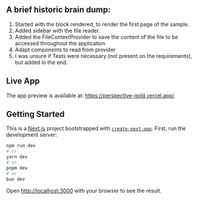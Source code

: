 ## A brief historic brain dump:
1. Started with the block rendered, to render the first page of the sample.
2. Added sidebar with the file reader.
3. Added the FileContextProvider to save the content of the file to be accessed throughout the application
4. Adapt components to read from provider
5. I was unsure if Tests were necessary (not present on the requirements), but added in the end.  

## Live App

The app preview is available at: https://perspective-gold.vercel.app/


## Getting Started

This is a [Next.js](https://nextjs.org/) project bootstrapped with [`create-next-app`](https://github.com/vercel/next.js/tree/canary/packages/create-next-app).
First, run the development server:

```bash
npm run dev
# or
yarn dev
# or
pnpm dev
# or
bun dev
```

Open [http://localhost:3000](http://localhost:3000) with your browser to see the result.


